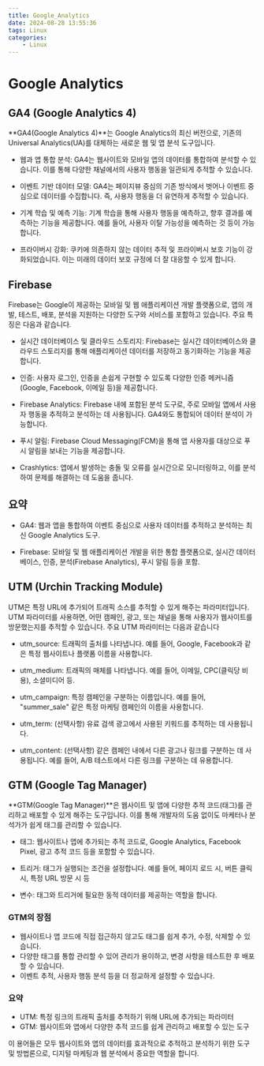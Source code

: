 ```yaml
---
title: Google_Analytics
date: 2024-08-28 13:55:36
tags: Linux
categories:
    - Linux
---
```

# Google Analytics

## GA4 (Google Analytics 4)
**GA4(Google Analytics 4)**는 Google Analytics의 최신 버전으로, 기존의 Universal Analytics(UA)를 대체하는 새로운 웹 및 앱 분석 도구입니다.

- 웹과 앱 통합 분석: GA4는 웹사이트와 모바일 앱의 데이터를 통합하여 분석할 수 있습니다. 이를 통해 다양한 채널에서의 사용자 행동을 일관되게 추적할 수 있습니다.


- 이벤트 기반 데이터 모델: GA4는 페이지뷰 중심의 기존 방식에서 벗어나 이벤트 중심으로 데이터를 수집합니다. 즉, 사용자 행동을 더 유연하게 추적할 수 있습니다.


- 기계 학습 및 예측 기능: 기계 학습을 통해 사용자 행동을 예측하고, 향후 결과를 예측하는 기능을 제공합니다. 예를 들어, 사용자 이탈 가능성을 예측하는 것 등이 가능합니다.


- 프라이버시 강화: 쿠키에 의존하지 않는 데이터 추적 및 프라이버시 보호 기능이 강화되었습니다. 이는 미래의 데이터 보호 규정에 더 잘 대응할 수 있게 합니다.


## Firebase
Firebase는 Google이 제공하는 모바일 및 웹 애플리케이션 개발 플랫폼으로, 앱의 개발, 테스트, 배포, 분석을 지원하는 다양한 도구와 서비스를 포함하고 있습니다. 주요 특징은 다음과 같습니다.


- 실시간 데이터베이스 및 클라우드 스토리지: Firebase는 실시간 데이터베이스와 클라우드 스토리지를 통해 애플리케이션 데이터를 저장하고 동기화하는 기능을 제공합니다.


- 인증: 사용자 로그인, 인증을 손쉽게 구현할 수 있도록 다양한 인증 메커니즘(Google, Facebook, 이메일 등)을 제공합니다.


- Firebase Analytics: Firebase 내에 포함된 분석 도구로, 주로 모바일 앱에서 사용자 행동을 추적하고 분석하는 데 사용됩니다. GA4와도 통합되어 데이터 분석이 가능합니다.


- 푸시 알림: Firebase Cloud Messaging(FCM)을 통해 앱 사용자를 대상으로 푸시 알림을 보내는 기능을 제공합니다.


- Crashlytics: 앱에서 발생하는 충돌 및 오류를 실시간으로 모니터링하고, 이를 분석하여 문제를 해결하는 데 도움을 줍니다.


## 요약

- GA4: 웹과 앱을 통합하여 이벤트 중심으로 사용자 데이터를 추적하고 분석하는 최신 Google Analytics 도구.


- Firebase: 모바일 및 웹 애플리케이션 개발을 위한 통합 플랫폼으로, 실시간 데이터베이스, 인증, 분석(Firebase Analytics), 푸시 알림 등을 포함.


## UTM (Urchin Tracking Module)

UTM은 특정 URL에 추가되어 트래픽 소스를 추적할 수 있게 해주는 파라미터입니다. UTM 파라미터를 사용하면, 어떤 캠페인, 광고, 또는 채널을 통해 사용자가 웹사이트를 방문했는지를 추적할 수 있습니다. 주요 UTM 파라미터는 다음과 같습니다

- utm_source: 트래픽의 출처를 나타냅니다. 예를 들어, Google, Facebook과 같은 특정 웹사이트나 플랫폼 이름을 사용합니다.


- utm_medium: 트래픽의 매체를 나타냅니다. 예를 들어, 이메일, CPC(클릭당 비용), 소셜미디어 등.


- utm_campaign: 특정 캠페인을 구분하는 이름입니다. 예를 들어, "summer_sale" 같은 특정 마케팅 캠페인의 이름을 사용합니다.


- utm_term: (선택사항) 유료 검색 광고에서 사용된 키워드를 추적하는 데 사용됩니다.


- utm_content: (선택사항) 같은 캠페인 내에서 다른 광고나 링크를 구분하는 데 사용됩니다. 예를 들어, A/B 테스트에서 다른 링크를 구분하는 데 유용합니다.


## GTM (Google Tag Manager)

**GTM(Google Tag Manager)**은 웹사이트 및 앱에 다양한 추적 코드(태그)를 관리하고 배포할 수 있게 해주는 도구입니다. 이를 통해 개발자의 도움 없이도 마케터나 분석가가 쉽게 태그를 관리할 수 있습니다.

- 태그: 웹사이트나 앱에 추가되는 추적 코드로, Google Analytics, Facebook Pixel, 광고 추적 코드 등을 포함할 수 있습니다.


- 트리거: 태그가 실행되는 조건을 설정합니다. 예를 들어, 페이지 로드 시, 버튼 클릭 시, 특정 URL 방문 시 등


- 변수: 태그와 트리거에 필요한 동적 데이터를 제공하는 역할을 합니다.


### GTM의 장점

- 웹사이트나 앱 코드에 직접 접근하지 않고도 태그를 쉽게 추가, 수정, 삭제할 수 있습니다.
- 다양한 태그를 통합 관리할 수 있어 관리가 용이하고, 변경 사항을 테스트한 후 배포할 수 있습니다.
- 이벤트 추적, 사용자 행동 분석 등을 더 정교하게 설정할 수 있습니다.


### 요약

- UTM: 특정 링크의 트래픽 출처를 추적하기 위해 URL에 추가되는 파라미터
- GTM: 웹사이트와 앱에서 다양한 추적 코드를 쉽게 관리하고 배포할 수 있는 도구

이 용어들은 모두 웹사이트와 앱의 데이터를 효과적으로 추적하고 분석하기 위한 도구 및 방법론으로, 디지털 마케팅과 웹 분석에서 중요한 역할을 합니다.